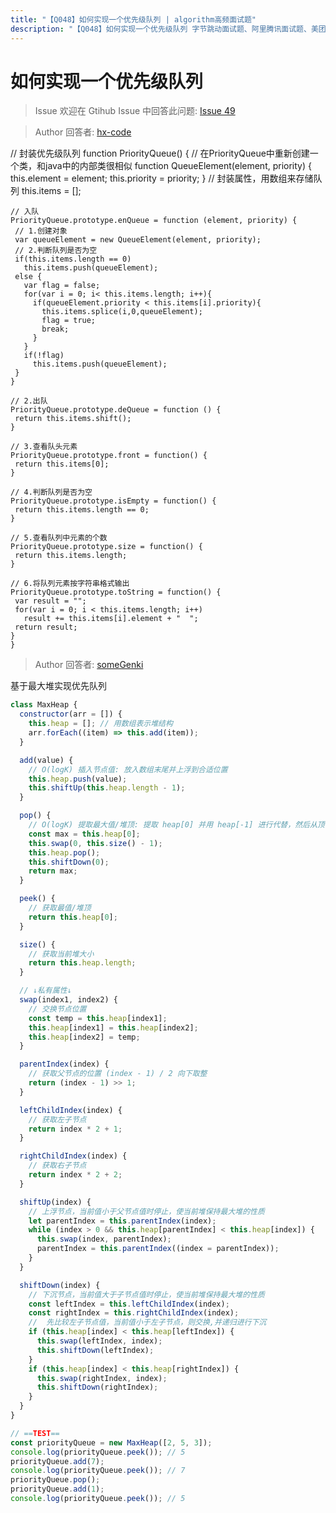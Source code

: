 ```yaml
---
title: "【Q048】如何实现一个优先级队列 | algorithm高频面试题"
description: "【Q048】如何实现一个优先级队列 字节跳动面试题、阿里腾讯面试题、美团小米面试题。"
---
```


# 如何实现一个优先级队列

> Issue
> 欢迎在 Gtihub Issue 中回答此问题: [Issue 49](https://github.com/shfshanyue/Daily-Question/issues/49)

> Author
> 回答者: [hx-code](https://github.com/hx-code)

// 封装优先级队列
function PriorityQueue() {
// 在PriorityQueue中重新创建一个类，和java中的内部类很相似
function QueueElement(element, priority) {
this.element = element;
this.priority = priority;
}
// 封装属性，用数组来存储队列
this.items = [];

    // 入队
    PriorityQueue.prototype.enQueue = function (element, priority) {
     // 1.创建对象
     var queueElement = new QueueElement(element, priority);
     // 2.判断队列是否为空
     if(this.items.length == 0)
       this.items.push(queueElement);
     else {
       var flag = false;
       for(var i = 0; i< this.items.length; i++){
         if(queueElement.priority < this.items[i].priority){
           this.items.splice(i,0,queueElement);
           flag = true;
           break;
         }
       }
       if(!flag)
         this.items.push(queueElement);
     }
    }

    // 2.出队
    PriorityQueue.prototype.deQueue = function () {
     return this.items.shift();
    }

    // 3.查看队头元素
    PriorityQueue.prototype.front = function() {
     return this.items[0];
    }

    // 4.判断队列是否为空
    PriorityQueue.prototype.isEmpty = function() {
     return this.items.length == 0;
    }

    // 5.查看队列中元素的个数
    PriorityQueue.prototype.size = function() {
     return this.items.length;
    }

    // 6.将队列元素按字符串格式输出
    PriorityQueue.prototype.toString = function() {
     var result = "";
     for(var i = 0; i < this.items.length; i++)
       result += this.items[i].element + "  ";
     return result;
    }
    }

> Author
> 回答者: [someGenki](https://github.com/someGenki)

基于最大堆实现优先队列

```js
class MaxHeap {
  constructor(arr = []) {
    this.heap = []; // 用数组表示堆结构
    arr.forEach((item) => this.add(item));
  }

  add(value) {
    // O(logK) 插入节点值: 放入数组末尾并上浮到合适位置
    this.heap.push(value);
    this.shiftUp(this.heap.length - 1);
  }

  pop() {
    // O(logK) 提取最大值/堆顶: 提取 heap[0] 并用 heap[-1] 进行代替，然后从顶部开始下沉到合适位置
    const max = this.heap[0];
    this.swap(0, this.size() - 1);
    this.heap.pop();
    this.shiftDown(0);
    return max;
  }

  peek() {
    // 获取最值/堆顶
    return this.heap[0];
  }

  size() {
    // 获取当前堆大小
    return this.heap.length;
  }

  // ↓私有属性↓
  swap(index1, index2) {
    // 交换节点位置
    const temp = this.heap[index1];
    this.heap[index1] = this.heap[index2];
    this.heap[index2] = temp;
  }

  parentIndex(index) {
    // 获取父节点的位置 (index - 1) / 2 向下取整
    return (index - 1) >> 1;
  }

  leftChildIndex(index) {
    // 获取左子节点
    return index * 2 + 1;
  }

  rightChildIndex(index) {
    // 获取右子节点
    return index * 2 + 2;
  }

  shiftUp(index) {
    // 上浮节点，当前值小于父节点值时停止，使当前堆保持最大堆的性质
    let parentIndex = this.parentIndex(index);
    while (index > 0 && this.heap[parentIndex] < this.heap[index]) {
      this.swap(index, parentIndex);
      parentIndex = this.parentIndex((index = parentIndex));
    }
  }

  shiftDown(index) {
    // 下沉节点，当前值大于子节点值时停止，使当前堆保持最大堆的性质
    const leftIndex = this.leftChildIndex(index);
    const rightIndex = this.rightChildIndex(index);
    //  先比较左子节点值，当前值小于左子节点，则交换,并递归进行下沉
    if (this.heap[index] < this.heap[leftIndex]) {
      this.swap(leftIndex, index);
      this.shiftDown(leftIndex);
    }
    if (this.heap[index] < this.heap[rightIndex]) {
      this.swap(rightIndex, index);
      this.shiftDown(rightIndex);
    }
  }
}

// ==TEST==
const priorityQueue = new MaxHeap([2, 5, 3]);
console.log(priorityQueue.peek()); // 5
priorityQueue.add(7);
console.log(priorityQueue.peek()); // 7
priorityQueue.pop();
priorityQueue.add(1);
console.log(priorityQueue.peek()); // 5
```
